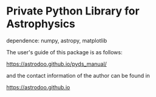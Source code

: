 Private Python Library for Astrophysics
=======================================

dependence: numpy, astropy, matplotlib

The user's guide of this package is as follows:

https://astrodoo.github.io/pyds_manual/

and the contact information of the author can be found in

https://astrodoo.github.io

